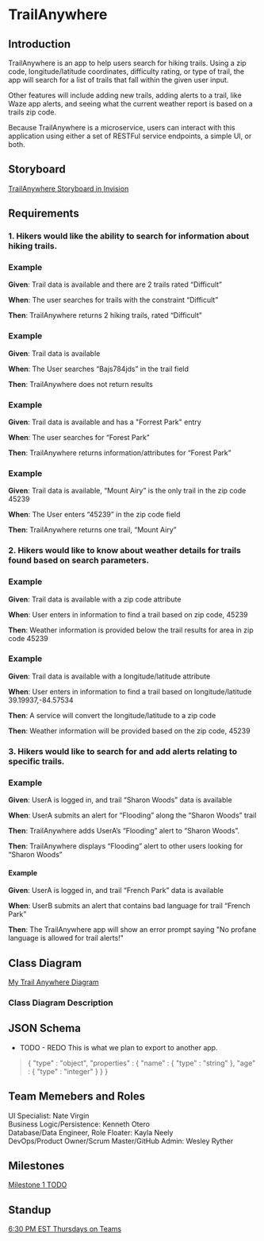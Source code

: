 # TrailAnywhere

## Introduction

TrailAnywhere is an app to help users search for hiking trails. Using a zip code, longitude/latitude coordinates, difficulty rating, or
type of trail, the app will search for a list of trails that fall within the given user input.

Other features will include adding new trails, adding alerts to a trail, like Waze app alerts, and seeing what the current weather report is based on a 
trails zip code. 

Because TrailAnywhere is a microservice, users can interact with this application using either a set of RESTFul service endpoints, a simple UI, or both.

## Storyboard

[TrailAnywhere Storyboard in Invision](https://nate965053.invisionapp.com/freehand/TrailAnywhere-BAHo9RwnD)

## Requirements

### 1. Hikers would like the ability to search for information about hiking trails.

### Example

**Given**: Trail data is available and there are 2 trails rated “Difficult”

**When**: The user searches for trails with the constraint “Difficult”

**Then**: TrailAnywhere returns 2 hiking trails, rated “Difficult”

### Example

**Given**: Trail data is available

**When**: The User searches “Bajs784jds” in the trail field

**Then**: TrailAnywhere does not return results

### Example

**Given**: Trail data is available and has a "Forrest Park" entry

**When**: The user searches for “Forest Park”

**Then**: TrailAnywhere returns information/attributes for “Forest Park”

### Example

**Given**: Trail data is available, “Mount Airy” is the only trail in the zip code 45239

**When**: The User enters “45239” in the zip code field

**Then**: TrailAnywhere returns one trail, “Mount Airy”

### 2.	Hikers would like to know about weather details for trails found based on search parameters.

### Example

**Given**: Trail data is available with a zip code attribute

**When**: User enters in information to find a trail based on zip code, 45239

**Then**: Weather information is provided below the trail results for area in zip code 45239

### Example

**Given**: Trail data is available with a longitude/latitude attribute

**When**: User enters in information to find a trail based on longitude/latitude 39.19937,-84.57534

**Then**: A service will convert the longitude/latitude to a zip code

**Then**: Weather information will be provided based on the zip code, 45239

### 3.  Hikers would like to search for and add alerts relating to specific trails.

### Example

**Given**: UserA is logged in, and trail “Sharon Woods” data is available

**When**: UserA submits an alert for “Flooding” along the “Sharon Woods” trail

**Then**: TrailAnywhere adds UserA’s “Flooding” alert to “Sharon Woods”.

**Then**: TrailAnywhere displays “Flooding” alert to other users looking for “Sharon Woods”

#### Example

**Given**: UserA is logged in, and trail “French Park” data is available

**When**: UserB submits an alert that contains bad language for trail “French Park”

**Then**: The TrailAnywhere app will show an error prompt saying "No profane language is allowed for trail alerts!"

## Class Diagram

[My Trail Anywhere Diagram](https://mailuc-my.sharepoint.com/:u:/g/personal/oterokh_mail_uc_edu/EWVWzCi2ScVNl_gkUfbfb9gBpNXzSorhuGdV_UclySsCHw?e=8GpgNy)

### Class Diagram Description

## JSON Schema

- TODO - REDO
This is what we plan to export to another app.


> {
>  "type" : "object",
>  "properties" : {
>    "name" : {
>      "type" : "string"
>    },
>    "age" : {
>      "type" : "integer"
>    }
>  }
> }

## Team Memebers and Roles

UI Specialist: Nate Virgin  
Business Logic/Persistence: Kenneth Otero  
Database/Data Engineer, Role Floater: Kayla Neely  
DevOps/Product Owner/Scrum Master/GitHub Admin: Wesley Ryther

## Milestones

[Milestone 1 TODO]()

## Standup

[6:30 PM EST Thursdays on Teams](https://teams.microsoft.com/l/meetup-join/19%3ameeting_NjQ4NmQ2MjgtYWE0Zi00OTgzLTg2YjMtNWFlYTNkMjdkYjNk%40thread.v2/0?context=%7b%22Tid%22%3a%22f5222e6c-5fc6-48eb-8f03-73db18203b63%22%2c%22Oid%22%3a%2259195007-8da2-458f-bfcc-0bc8c21540dd%22%7d)


